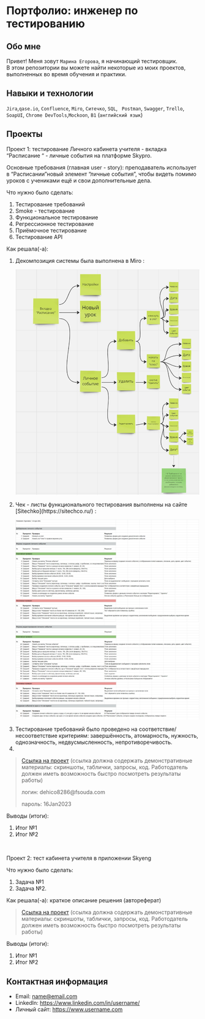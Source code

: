 # Портфолио: инженер по тестированию

## Обо мне 

Привет! Меня зовут ``Марина Егорова``, я начинающий тестировщик. <br>
В этом репозитории вы можете найти некоторые из моих проектов, выполненных во время обучения и практики.
<br>

## Навыки и технологии
``Jira``,``qase.io``, ``Confluence``, ``Miro``, ``Ситечко``, ``SQL``, `` Postman``, ``Swagger``, ``Trello``, <br>
``SoapUI``, ``Chrome DevTools``,``Mockoon``, ``B1`` (``английский язык``)




## Проекты

<p> Проект 1: тестирование Личного кабинета учителя - вкладка “Расписание “ - личные события на платформе Skypro. <br>

  Основные требования (главная user - story): преподаватель использует в “Расписании”новый элемент “личные события”, чтобы видеть помимо уроков с учениками ещё и свои дополнительные дела. </p>
<p>Что нужно было сделать:<p>
<ol>
  <li> Тестирование требований </li>
  <li> Smoke - тестирование </li>
  <li> Функциональное тестирование </li>
  <li> Регрессионное тестирование </li>
  <li> Приёмочное тестирование </li>
  <li> Тестирование API </li>  
</ol>



<p>Как решала(-а):<p>

<ol>
<li> Декомпозиция системы была выполнена в Miro : </li>
  
![Decomposition_Miro_Personal events](https://github.com/EgorovaMarinaMyGit/RepositoryOfMarina/blob/main/Decomposition_Miro_Personal%20events.jpg)


<li> Чек - листы функционального тестирования выполнены на сайте [Sitechko](https://sitechco.ru/)  : </li>


![Check list_Sitechko_1part](https://github.com/EgorovaMarinaMyGit/RepositoryOfMarina/blob/main/Check%20list_Sitechko_1part.jpg)
![Check list_Sitechko_2part](https://github.com/EgorovaMarinaMyGit/RepositoryOfMarina/blob/main/Check%20list_Sitechko_2part.jpg)


<li> Тестирование требований было проведено на соответствие/несоответствие критериям: завершённость,  атомарность, нужность, однозначность, 
  недвусмысленность, непротиворечивость. </li>
  

<li>  </li>




</ol>









> <a href="https://testqa35.atlassian.net/wiki/spaces/MP/pages/33272/EX1+1">Ссылка на проект</a>
  (ссылка должна содержать демонстративные материалы: скриншоты, таблички, запросы, код. Работодатель должен иметь возможность быстро посмотреть результаты работы)
> <p> логин: dehico8286@fsouda.com </p>
> <p> пароль: 16Jan2023 </p>
 
 <p>Выводы (итоги):<p>
<ol>
  <li>Итог №1</li>
  <li>Итог №2</li>
</ol>


<br> 

<p> Проект 2: тест кабинета учителя в приложении Skyeng</p>
<p>Что нужно было сделать:<p>
<ol>
  <li>Задача №1</li>
  <li>Задача №2.</li>
</ol>

<p>Как решала(-а): краткое описание решения (автореферат)<p>

>  <a href="https://fogen.notion.site/fogen/1-2-Web-REST-API-Postman-5f1700d11e1840b2a4e244b38cb0190f">Ссылка на проект</a>
  (ссылка должна содержать демонстративные материалы: скриншоты, таблички, запросы, код. Работодатель должен иметь возможность быстро посмотреть результаты работы)
 
 <p>Выводы (итоги):<p>
<ol>
  <li>Итог №1</li>
  <li>Итог №2</li>
</ol>



## Контактная информация
- Email: name@email.com
- LinkedIn: https://www.linkedin.com/in/username/
- Личный сайт: https://www.username.com

